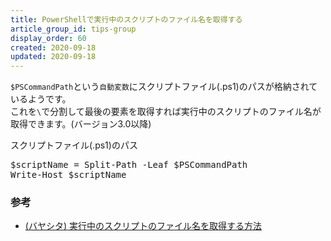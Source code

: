```yaml
---
title: PowerShellで実行中のスクリプトのファイル名を取得する
article_group_id: tips-group
display_order: 60
created: 2020-09-18
updated: 2020-09-18
---
```

`$PSCommandPath`という`自動変数`にスクリプトファイル(.ps1)のパスが格納されているようです。  
これを`\`で分割して最後の要素を取得すれば実行中のスクリプトのファイル名が取得できます。(バージョン3.0以降)

<div class="code-box">
<div class="title">スクリプトファイル(.ps1)のパス</div>
<pre>
$scriptName = Split-Path -Leaf $PSCommandPath
Write-Host $scriptName
</pre>
</div>

### <a name="get-the-file-name-of-the-running-script-reference">参考</a>

- [(バヤシタ) 実行中のスクリプトのファイル名を取得する方法](https://bayashita.com/p/entry/show/207)
